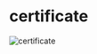 # certificate
![certificate](https://github.com/user-attachments/assets/953a6a5e-b5d2-4065-ae1a-61054c2e6f5b)
